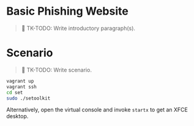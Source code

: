# Basic Phishing Website

> :construction: TK-TODO: Write introductory paragraph(s).

# Scenario

> :construction: TK-TODO: Write scenario.

```sh
vagrant up
vagrant ssh
cd set
sudo ./setoolkit
```

Alternatively, open the virtual console and invoke `startx` to get an XFCE desktop.
